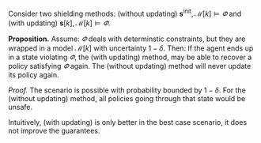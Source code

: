Consider two shielding methods: (without updating) $\mathbf s^\mathrm{init}, \mathscr M[k] \models \varPhi$ and (with updating) $\mathbf s[k], \mathscr M[k] \models \varPhi$.

**Proposition.** 
Assume: $\varPhi$ deals with determinstic constraints, but they are wrapped in a model $\mathscr M[k]$ with uncertainty $1-\delta$.
Then: If the agent ends up in a state violating $\varPhi$, the (with updating) method, may be able to recover a policy satisfying $\varPhi$ again.
The (without updating) method will never update its policy again.

_Proof._
The scenario is possible with probability bounded by $1-\delta$.
For the (without updating) method, all policies going through that state would be unsafe.

Intuitively, (with updating) is only better in the best case scenario, it does not improve the guarantees.